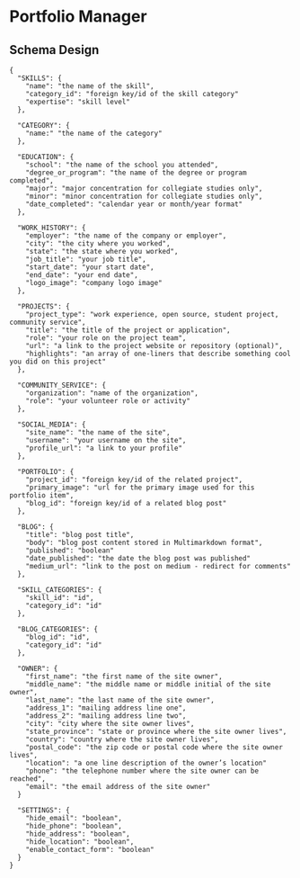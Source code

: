 # Portfolio Manager

## Schema Design

    {
      "SKILLS": {
        "name": "the name of the skill",
        "category_id": "foreign key/id of the skill category"
        "expertise": "skill level"
      },

      "CATEGORY": {
        "name:" "the name of the category"
      },

      "EDUCATION": {
        "school": "the name of the school you attended",
        "degree_or_program": "the name of the degree or program completed",
        "major": "major concentration for collegiate studies only",
        "minor": "minor concentration for collegiate studies only",
        "date_completed": "calendar year or month/year format"
      },

      "WORK_HISTORY": {
        "employer": "the name of the company or employer",
        "city": "the city where you worked",
        "state": "the state where you worked",
        "job_title": "your job title",
        "start_date": "your start date",
        "end_date": "your end date",
        "logo_image": "company logo image"
      },

      "PROJECTS": {
        "project_type": "work experience, open source, student project, community service",
        "title": "the title of the project or application",
        "role": "your role on the project team",
        "url": "a link to the project website or repository (optional)",
        "highlights": "an array of one-liners that describe something cool you did on this project"
      },

      "COMMUNITY_SERVICE": {
        "organization": "name of the organization",
        "role": "your volunteer role or activity"
      },

      "SOCIAL_MEDIA": {
        "site_name": "the name of the site",
        "username": "your username on the site",
        "profile_url": "a link to your profile"
      },

      "PORTFOLIO": {
        "project_id": "foreign key/id of the related project",
        "primary_image": "url for the primary image used for this portfolio item",
        "blog_id": "foreign key/id of a related blog post"
      },

      "BLOG": {
        "title": "blog post title",
        "body": "blog post content stored in Multimarkdown format",
        "published": "boolean"
        "date_published": "the date the blog post was published"
        "medium_url": "link to the post on medium - redirect for comments"
      },

      "SKILL_CATEGORIES": {
        "skill_id": "id",
        "category_id": "id"
      },

      "BLOG_CATEGORIES": {
        "blog_id": "id",
        "category_id": "id"
      },

      "OWNER": {
        "first_name": "the first name of the site owner",
        "middle_name": "the middle name or middle initial of the site owner",
        "last_name": "the last name of the site owner",
        "address_1": "mailing address line one",
        "address_2": "mailing address line two",
        "city": "city where the site owner lives",
        "state_province": "state or province where the site owner lives",
        "country": "country where the site owner lives",
        "postal_code": "the zip code or postal code where the site owner lives",
        "location": "a one line description of the owner’s location"
        "phone": "the telephone number where the site owner can be reached",
        "email": "the email address of the site owner"
      }

      "SETTINGS": {
        "hide_email": "boolean",
        "hide_phone": "boolean",
        "hide_address": "boolean",
        "hide_location": "boolean",
        "enable_contact_form": "boolean"
      }
    }

